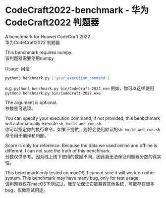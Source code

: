 # CodeCraft2022-benchmark - 华为CodeCraft2022 判题器  
A benchmark for Huawei CodeCraft 2022  
华为CodeCraft2022 判题器

This benchmark requires numpy.   
该判题器需要使用numpy

Usage: 用法
```bash 
python3 benchmark.py ['your_execution_command']
```
e.g. `python3 benchmark.py bin/CodeCraft-2022.exe`
例如，你可以这样使用 `python3 benchmark.py bin/CodeCraft-2022.exe`

The argument is optional.   
参数是可选项。 

You can specify your execution command, if not provided, this benbchmark will automatically execute `sh build_and_run.sh`.  
你可以指定你的执行命令，如果不提供，则将会使用默认的`sh build_and_run.sh`命令用于编译和判题。

Score is only for reference. Because the data we used online and offline is different, I can not sure the truth of this benchmark.  
分数仅供参考。因为线上线下使用的数据不同，因此我无法保证判题器分数的真实性。

This benchmark only tested on macOS, I cannot sure it will work on other system. This benchmark may have many bug, only for test usage.   
该判题器仅在macOS下测试过，我无法保证它能兼容其他系统，可能存在很多bug，仅做测试用途。

